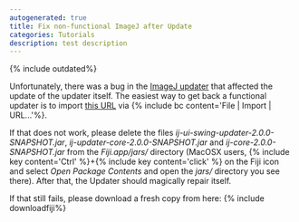 ```yaml
---
autogenerated: true
title: Fix non-functional ImageJ after Update
categories: Tutorials
description: test description
---
```


{% include outdated%}


Unfortunately, there was a bug in the [ImageJ updater](/plugins/updater) that affected the update of the updater itself. The easiest way to get back a functional updater is to import [this URL](https://github.com/fiji/fiji/raw/master/plugins/Scripts/Plugins/Utilities/Fix_Updater.js) via {% include bc content='File | Import | URL...'%}.

If that does not work, please delete the files *ij-ui-swing-updater-2.0.0-SNAPSHOT.jar*, *ij-updater-core-2.0.0-SNAPSHOT.jar* and *ij-core-2.0.0-SNAPSHOT.jar* from the *Fiji.app/jars/* directory (MacOSX users, {% include key content='Ctrl' %}+{% include key content='click' %} on the Fiji icon and select *Open Package Contents* and open the *jars/* directory you see there). After that, the Updater should magically repair itself.

If that still fails, please download a fresh copy from here: {% include downloadfiji%}




